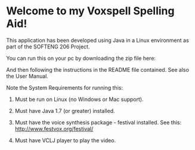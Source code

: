 # Welcome to my Voxspell Spelling Aid!
This application has been developed using Java in a Linux environment as part of the SOFTENG 206 Project.

You can run this on your pc by downloading the zip file here: 

And then following the instructions in the README file contained. See also the User Manual.

Note the System Requirements for running this:

1. Must be run on Linux (no Windows or Mac support).

2. Must have Java 1.7 (or greater) installed.

3. Must have the voice synthesis package - festival installed. See this: http://www.festvox.org/festival/

4. Must have VCLJ player to play the video.


